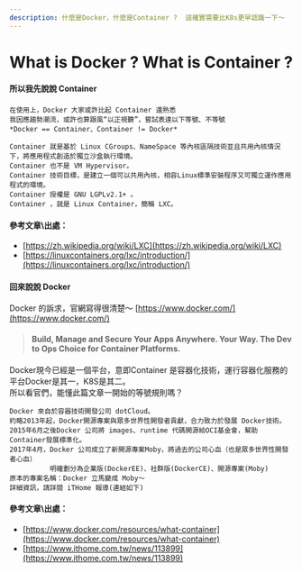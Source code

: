 ```yaml
---
description: 什麼是Docker，什麼是Container ?  這確實需要比K8s更早認識一下～
---
```


# What is Docker ? What is Container ?

#### 所以我先說說 Container

```text
在使用上，Docker 大家或許比起 Container 還熟悉 
我因應趨勢潮流，或許也算跟風“以正視聽”，嘗試表達以下等號、不等號
*Docker == Container、Container != Docker*

Container 就是基於 Linux CGroups、NameSpace 等內核區隔技術並且共用內核情況下，將應用程式創造於獨立沙盒執行環境。
Container 也不是 VM Hypervisor。
Container 技術目標，是建立一個可以共用內核，相容Linux標準安裝程序又可獨立運作應用程式的環境。
Container 授權是 GNU LGPLv2.1+ 。
Container ，就是 Linux Container，簡稱 LXC。
```

#### 參考文章\出處：

* [https://zh.wikipedia.org/wiki/LXC](https://zh.wikipedia.org/wiki/LXC)
* [https://linuxcontainers.org/lxc/introduction/](https://linuxcontainers.org/lxc/introduction/)

#### 回來說說 Docker

Docker 的訴求，官網寫得很清楚～ [https://www.docker.com/](https://www.docker.com/)

> #### Build, Manage and Secure Your Apps Anywhere.   Your Way.     The Dev to Ops Choice for Container Platforms.

Docker現今已經是一個平台，意即Container 是容器化技術，運行容器化服務的平台Docker是其一，K8S是其二。  
所以看官們，能懂此篇文章一開始的等號規則嗎？

```text
Docker 來自於容器技術開發公司 dotCloud。
約略2013年起，Docker開源專案與眾多世界性開發者貢獻，合力致力於發展 Docker技術。
2015年6月之後Docker 公司將 images、runtime 代碼開源給OCI基金會，幫助 Container發展標準化。
2017年4月，Docker 公司成立了新開源專案Moby，將過去的公司心血（也是眾多世界性開發者心血）
          明確劃分為企業版(DockerEE)、社群版(DockerCE)、開源專案(Moby)
原本的專案名稱：Docker 立馬變成 Moby～
詳細資訊，請詳閱 iTHome 報導(連結如下)
```

#### 參考文章\出處：

* [https://www.docker.com/resources/what-container](https://www.docker.com/resources/what-container)
* [https://www.ithome.com.tw/news/113899](https://www.ithome.com.tw/news/113899)

